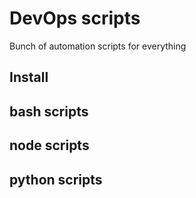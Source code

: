 # DevOps scripts
Bunch of automation scripts for everything

## Install

## bash scripts

## node scripts

## python scripts

